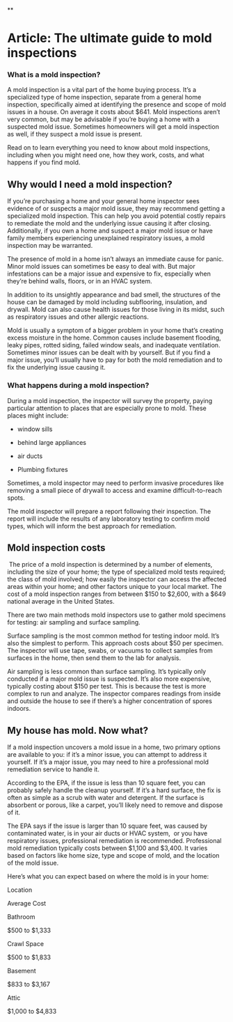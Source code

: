 **

# Article: The ultimate guide to mold inspections

### What is a mold inspection?

  

A mold inspection is a vital part of the home buying process. It’s a specialized type of home inspection, separate from a general home inspection, specifically aimed at identifying the presence and scope of mold issues in a house. On average it costs about $641. Mold inspections aren’t very common, but may be advisable if you’re buying a home with a suspected mold issue. Sometimes homeowners will get a mold inspection as well, if they suspect a mold issue is present.

Read on to learn everything you need to know about mold inspections, including when you might need one, how they work, costs, and what happens if you find mold.

## Why would I need a mold inspection? 

If you’re purchasing a home and your general home inspector sees evidence of or suspects a major mold issue, they may recommend getting a specialized mold inspection. This can help you avoid potential costly repairs to remediate the mold and the underlying issue causing it after closing. Additionally, if you own a home and suspect a major mold issue or have family members experiencing unexplained respiratory issues, a mold inspection may be warranted. 

The presence of mold in a home isn’t always an immediate cause for panic. Minor mold issues can sometimes be easy to deal with. But major infestations can be a major issue and expensive to fix, especially when they’re behind walls, floors, or in an HVAC system. 

In addition to its unsightly appearance and bad smell, the structures of the house can be damaged by mold including subflooring, insulation, and drywall. Mold can also cause health issues for those living in its midst, such as respiratory issues and other allergic reactions.

Mold is usually a symptom of a bigger problem in your home that’s creating excess moisture in the home. Common causes include basement flooding, leaky pipes, rotted siding, failed window seals, and inadequate ventilation. Sometimes minor issues can be dealt with by yourself. But if you find a major issue, you’ll usually have to pay for both the mold remediation and to fix the underlying issue causing it.

### What happens during a mold inspection?

During a mold inspection, the inspector will survey the property, paying particular attention to places that are especially prone to mold. These places might include:

  

-   window sills
    
-   behind large appliances

- air ducts
    
-   Plumbing fixtures
    

  

Sometimes, a mold inspector may need to perform invasive procedures like removing a small piece of drywall to access and examine difficult-to-reach spots. 

The mold inspector will prepare a report following their inspection. The report will include the results of any laboratory testing to confirm mold types, which will inform the best approach for remediation. 

## Mold inspection costs

 The price of a mold inspection is determined by a number of elements, including the size of your home; the type of specialized mold tests required; the class of mold involved; how easily the inspector can access the affected areas within your home; and other factors unique to your local market. The cost of a mold inspection ranges from between $150 to $2,600, with a $649 national average in the United States.

There are two main methods mold inspectors use to gather mold specimens for testing: air sampling and surface sampling.

Surface sampling is the most common method for testing indoor mold. It’s also the simplest to perform. This approach costs about $50 per specimen. The inspector will use tape, swabs, or vacuums to collect samples from surfaces in the home, then send them to the lab for analysis.

Air sampling is less common than surface sampling. It’s typically only conducted if a major mold issue is suspected. It’s also more expensive, typically costing about $150 per test. This is because the test is more complex to run and analyze. The inspector compares readings from inside and outside the house to see if there’s a higher concentration of spores indoors. 

## My house has mold. Now what? 

If a mold inspection uncovers a mold issue in a home, two primary options are available to you: if it’s a minor issue, you can attempt to address it yourself. If it’s a major issue, you may need to hire a professional mold remediation service to handle it.

According to the EPA, if the issue is less than 10 square feet, you can probably safely handle the cleanup yourself. If it’s a hard surface, the fix is often as simple as a scrub with water and detergent. If the surface is absorbent or porous, like a carpet, you’ll likely need to remove and dispose of it. 

The EPA says if the issue is larger than 10 square feet, was caused by contaminated water, is in your air ducts or HVAC system,  or you have respiratory issues, professional remediation is recommended. Professional mold remediation typically costs between $1,100 and $3,400. It varies based on factors like home size, type and scope of mold, and the location of the mold issue. 

Here’s what you can expect based on where the mold is in your home:
  

Location

Average Cost 

Bathroom

$500 to $1,333

Crawl Space

$500 to $1,833

Basement

$833 to $3,167

Attic

$1,000 to $4,833
